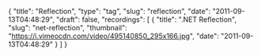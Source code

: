 {
  "title": "Reflection",
  "type": "tag",
  "slug": "reflection",
  "date": "2011-09-13T04:48:29",
  "draft": false,
  "recordings": [
    {
      "title": ".NET Reflection",
      "slug": "net-reflection",
      "thumbnail": "https://i.vimeocdn.com/video/495140850_295x166.jpg",
      "date": "2011-09-13T04:48:29"
    }
  ]
}